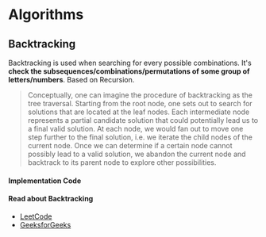# Algorithms

## Backtracking
Backtracking is used when searching for every possible combinations. It's **check the subsequences/combinations/permutations of some group of letters/numbers**.
Based on Recursion.

> Conceptually, one can imagine the procedure of backtracking as the tree traversal. Starting from the root node, one sets out to search for solutions that are located at the leaf nodes. Each intermediate node represents a partial candidate solution that could potentially lead us to a final valid solution. At each node, we would fan out to move one step further to the final solution, i.e. we iterate the child nodes of the current node. Once we can determine if a certain node cannot possibly lead to a valid solution, we abandon the current node and backtrack to its parent node to explore other possibilities.

#### Implementation Code

#### Read about Backtracking
- [LeetCode](https://leetcode.com/explore/featured/card/recursion-ii/472/backtracking/2654/)
- [GeeksforGeeks](https://www.geeksforgeeks.org/backtracking-algorithms/)
